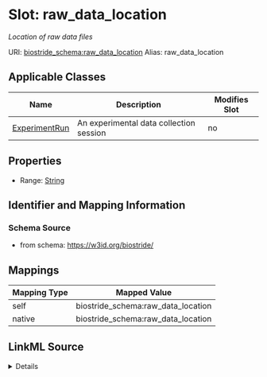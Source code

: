 

# Slot: raw_data_location 


_Location of raw data files_





URI: [biostride_schema:raw_data_location](https://w3id.org/biostride/schema/raw_data_location)
Alias: raw_data_location

<!-- no inheritance hierarchy -->





## Applicable Classes

| Name | Description | Modifies Slot |
| --- | --- | --- |
| [ExperimentRun](ExperimentRun.md) | An experimental data collection session |  no  |






## Properties

* Range: [String](String.md)




## Identifier and Mapping Information






### Schema Source


* from schema: https://w3id.org/biostride/




## Mappings

| Mapping Type | Mapped Value |
| ---  | ---  |
| self | biostride_schema:raw_data_location |
| native | biostride_schema:raw_data_location |




## LinkML Source

<details>
```yaml
name: raw_data_location
description: Location of raw data files
from_schema: https://w3id.org/biostride/
rank: 1000
alias: raw_data_location
owner: ExperimentRun
domain_of:
- ExperimentRun
range: string

```
</details>